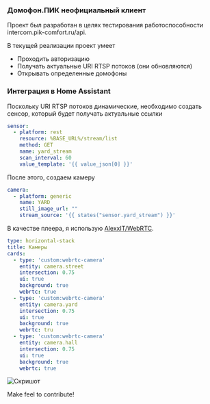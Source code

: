 ### Домофон.ПИК неофициальный клиент

Проект был разработан в целях тестирования работоспособности intercom.pik-comfort.ru/api.

В текущей реализации проект умеет
* Проходить авторизацию
* Получать актуальные URI RTSP потоков (они обновляются)
* Открывать определенные домофоны

### Интеграция в Home Assistant

Поскольку URI RTSP потоков динамические, необходимо создать сенсор, который будет получать актуальные ссылки

```yaml
sensor:
  - platform: rest
    resource: %BASE_URL%/stream/list
    method: GET
    name: yard_stream
    scan_interval: 60
    value_template: '{{ value_json[0] }}'
```

После этого, создаем камеру
```yaml
camera:
  - platform: generic
    name: YARD
    still_image_url: ""
    stream_source: '{{ states("sensor.yard_stream") }}'
```

В качестве плеера, я использую [AlexxIT/WebRTC](https://github.com/AlexxIT/WebRTC).

```yaml
type: horizontal-stack
title: Камеры
cards:
  - type: 'custom:webrtc-camera'
    entity: camera.street
    intersection: 0.75
    ui: true
    background: true
    webrtc: true
  - type: 'custom:webrtc-camera'
    entity: camera.yard
    intersection: 0.75
    ui: true
    background: true
    webrtc: tru
  - type: 'custom:webrtc-camera'
    entity: camera.hall
    intersection: 0.75
    ui: true
    background: true
    webrtc: true
```

![Скришот](https://i.imgur.com/AkOeeeh.png)

Make feel to contribute!
